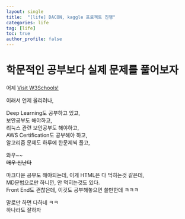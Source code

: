```yaml
---
layout: single
title:  "[life] DACON, kaggle 프로젝트 진행"
categories: life
tag: [life]
toc: true
author_profile: false
---
```


# 학문적인 공부보다 실제 문제를 풀어보자

<p>어제 <a href="" target="_blank">Visit W3Schools!</a>

</p>
이래서 언제 올리려나,   

Deep Learning도 공부하고 있고,   
보안공부도 해야하고,    
리눅스 관련 보안공부도 해야하고,    
AWS Certification도 공부해야 하고,    
알고리즘 문제도 하루에 한문제씩 풀고,    

와우~~    
~~매우 신난다~~     

마크다운 공부도 해야되는데, 이게 HTML은 다 먹히는것 같은데,   
MD문법으로만 하니깐, 안 먹히는것도 있다.     
Front End도 괜찮은데, 이것도 공부해놓으면 쓸만한데 ㅋㅋㅋ      
         
         
말로만 하면 다하네 ㅋㅋ      
하나라도 잘하자         


